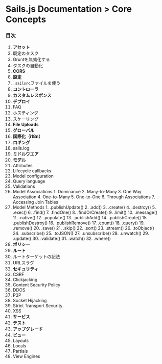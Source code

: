 # Sails.js Documentation > Core Concepts


### 目次

1. **アセット**
  1. 既定のタスク
  2. Gruntを無効化する
  3. タスクの自動化
2. **CORS**
3. **設定**
  1. `.sailsrc`ファイルを使う
4. **コントローラ**
5. **カスタムレスポンス**
6. **デプロイ**
  1. FAQ
  2. ホスティング
  3. スケーリング
7. **File Uploads**
8. **グローバル**
9. **国際化（i18n）**
10. **ロギング**
  1. sails.log
11. **ミドルウエア**
12. **モデル**
  1. Attributes
  2. Lifecycle callbacks
  3. Model configuration
  4. Query language
  5. Validations
  6. Model Associations
    1. Dominance
    2. Many-to-Many
    3. One Way Association
    4. One-to-Many
    5. One-to-One
    6. Through Associations
    7. Accessing Join Tables
  7. Model Methods
    1. .publishUpdate()
    2. .add()
    3. .create()
    4. .destroy()
    5. .exec()
    6. .find()
    7. .findOne()
    8. .findOrCreate()
    9. .limit()
    10. .message()
    11. .native()
    12. .populate()
    13. .publishAdd()
    14. .publishCreate()
    15. .publishDestroy()
    16. .publishRemove()
    17. .count()
    18. .query()
    19. .remove()
    20. .save()
    21. .skip()
    22. .sort()
    23. .stream()
    26. .toObject()
    24. .subscribe()
    25. .toJSON()
    27. .unsubscribe()
    28. .unwatch()
    29. .update()
    30. .validate()
    31. .watch()
    32. .where()
13. **ポリシー**
14. **ルート**
  1. ルートターゲットの記法
  2. URLスラグ
15. **セキュリティ**
  1. CSRF
  2. Clickjacking
  3. Content Security Policy
  4. DDOS
  5. P3P
  6. Socket Hijacking
  7. Strict Transport Security
  8. XSS
16. **サービス**
17. **テスト**
18. **アップグレード**
19. **ビュー**
  1. Layouts
  2. Locals
  3. Partials
  4. View Engines


<docmeta name="uniqueID" value="home198259">
<docmeta name="displayName" value="--">
